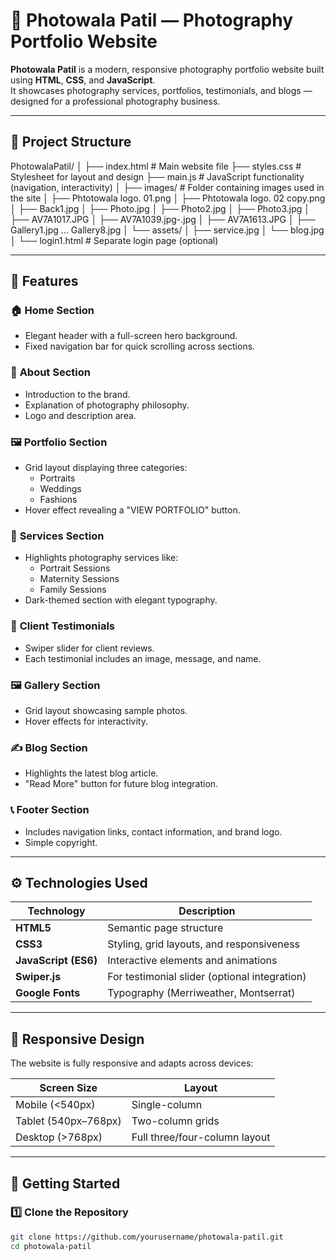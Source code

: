 # 📸 Photowala Patil — Photography Portfolio Website

**Photowala Patil** is a modern, responsive photography portfolio website built using **HTML**, **CSS**, and **JavaScript**.  
It showcases photography services, portfolios, testimonials, and blogs — designed for a professional photography business.

---

## 🧱 Project Structure

PhotowalaPatil/
│
├── index.html # Main website file
├── styles.css # Stylesheet for layout and design
├── main.js # JavaScript functionality (navigation, interactivity)
│
├── images/ # Folder containing images used in the site
│ ├── Phtotowala logo. 01.png
│ ├── Phtotowala logo. 02 copy.png
│ ├── Back1.jpg
│ ├── Photo.jpg
│ ├── Photo2.jpg
│ ├── Photo3.jpg
│ ├── AV7A1017.JPG
│ ├── AV7A1039.jpg-.jpg
│ ├── AV7A1613.JPG
│ ├── Gallery1.jpg ... Gallery8.jpg
│ └── assets/
│ ├── service.jpg
│ └── blog.jpg
│
└── login1.html # Separate login page (optional)



---

## 🎨 Features

### 🏠 **Home Section**
- Elegant header with a full-screen hero background.
- Fixed navigation bar for quick scrolling across sections.

### 👤 **About Section**
- Introduction to the brand.
- Explanation of photography philosophy.
- Logo and description area.

### 🖼️ **Portfolio Section**
- Grid layout displaying three categories:
  - Portraits  
  - Weddings  
  - Fashions  
- Hover effect revealing a "VIEW PORTFOLIO" button.

### 🧰 **Services Section**
- Highlights photography services like:
  - Portrait Sessions  
  - Maternity Sessions  
  - Family Sessions  
- Dark-themed section with elegant typography.

### 💬 **Client Testimonials**
- Swiper slider for client reviews.
- Each testimonial includes an image, message, and name.

### 🖼️ **Gallery Section**
- Grid layout showcasing sample photos.
- Hover effects for interactivity.

### ✍️ **Blog Section**
- Highlights the latest blog article.
- "Read More" button for future blog integration.

### 📞 **Footer Section**
- Includes navigation links, contact information, and brand logo.
- Simple copyright.

---

## ⚙️ Technologies Used

| Technology | Description |
|-------------|-------------|
| **HTML5** | Semantic page structure |
| **CSS3** | Styling, grid layouts, and responsiveness |
| **JavaScript (ES6)** | Interactive elements and animations |
| **Swiper.js** | For testimonial slider (optional integration) |
| **Google Fonts** | Typography (Merriweather, Montserrat) |

---

## 📲 Responsive Design

The website is fully responsive and adapts across devices:

| Screen Size | Layout |
|--------------|---------|
| Mobile (<540px) | Single-column |
| Tablet (540px–768px) | Two-column grids |
| Desktop (>768px) | Full three/four-column layout |

---

## 🚀 Getting Started

### 1️⃣ Clone the Repository
```bash
git clone https://github.com/yourusername/photowala-patil.git
cd photowala-patil
